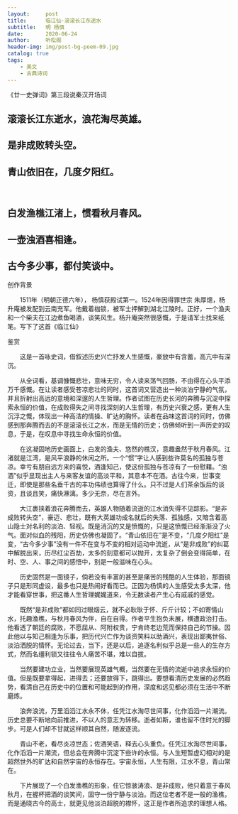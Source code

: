 ```yaml
---
layout:     post
title:      临江仙·滚滚长江东逝水
subtitle:   明 杨慎
date:       2020-06-24
author:     听松阁
header-img: img/post-bg-poem-09.jpg
catalog: true
tags:
    - 美文
    - 古典诗词
---
```


《廿一史弹词》第三段说秦汉开场词

## 滚滚长江东逝水，浪花淘尽英雄。
## 是非成败转头空。
## 青山依旧在，几度夕阳红。
&nbsp;
## 白发渔樵江渚上，惯看秋月春风。
## 一壶浊酒喜相逢。
## 古今多少事，都付笑谈中。



创作背景

　　1511年（明朝正德六年）， 杨慎获殿试第一。1524年因得罪世宗 朱厚熜，杨升庵被发配到云南充军。他戴着枷锁，被军士押解到湖北江陵时。正好，一个渔夫和一个柴夫在江边煮鱼喝酒，谈笑风生。杨升庵突然很感慨，于是请军士找来纸笔。写下了这首《临江仙》 





鉴赏

　　这是一首咏史词，借叙述历史兴亡抒发人生感慨，豪放中有含蓄，高亢中有深沉。

　　从全词看，基调慷慨悲壮，意味无穷，令人读来荡气回肠，不由得在心头平添万千感慨。在让读者感受苍凉悲壮的同时，这首词又营造出一种淡泊宁静的气氛，并且折射出高远的意境和深邃的人生哲理。作者试图在历史长河的奔腾与沉淀中探索永恒的价值，在成败得失之间寻找深刻的人生哲理，有历史兴衰之感，更有人生沉浮之慨，体现出一种高洁的情操、旷达的胸怀。读者在品味这首词的同时，仿佛感到那奔腾而去的不是滚滚长江之水，而是无情的历史；仿佛倾听到一声历史的叹息，于是，在叹息中寻找生命永恒的价值。

　　在这凝固地历史画面上，白发的渔夫、悠然的樵汉，意趣盎然于秋月春风。江渚就是江湾，是风平浪静的休闲之所。一个“惯”字让人感到些许莫名的孤独与苍凉。幸亏有朋自远方来的喜悦，酒逢知己，使这份孤独与苍凉有了一份慰藉。“浊酒”似乎显现出主人与来客友谊的高淡平和，其意本不在酒。古往今来，世事变迁，即使是那些名垂千古的丰功伟绩也算得了什么。只不过是人们茶余饭后的谈资，且谈且笑，痛快淋漓。多少无奈，尽在言外。

　　大江裹挟着浪花奔腾而去，英雄人物随着流逝的江水消失得不见踪影。“是非成败转头空”，豪迈、悲壮，既有大英雄功成名就后的失落、孤独感，又暗含着高山隐士对名利的淡泊、轻视。既是消沉的又是愤慨的，只是这愤慨已经渐渐没了火气。面对似血的残阳，历史仿佛也凝固了。“青山依旧在”是不变，“几度夕阳红”是变，“古今多少事”没有一件不在变与不变的相对运动中流逝，从“是非成败”的纠葛中解脱出来，历尽红尘百劫，太多的刻意都可以抛开，太复杂了倒会变得简单，在时、空、人、事之间的感悟中，别是一般滋味在心头。

　　历史固然是一面镜子，倘若没有丰富的甚至是痛苦的残酷的人生体验，那面镜子只是形同虚设，最多也只是热闹好看而已。正因为杨慎的人生感受太多太深，他才能看穿世事，把这番人生哲理娓娓道来，令无数读者产生心有戚戚的感觉。

　　既然“是非成败”都如同过眼烟云，就不必耿耿于怀、斤斤计较；不如寄情山水，托趣渔樵，与秋月春风为伴，自在自得。作者平生抱负未展，横遭政治打击。他看透了朝廷的腐败，不愿屈从、阿附权贵，宁肯终老边荒而保持自己的节操。因此他以与知己相逢为乐事，把历代兴亡作为谈资笑料以助酒兴，表现出鄙夷世俗、淡泊洒脱的情怀。无论过去，当下，还是以后，追逐名利似乎总是一些人的生存方式，然而名缰利锁又往往令人痛苦不堪，难以自拔。

　　当然要建功立业，当然要展现英雄气概，当然要在无情的流逝中追求永恒的价值。但是既要拿得起，进得去；还要放得下，跳得出。要想看清历史发展的必然趋势，看清自己在历史中的位置和可能起到的作用，深度和远见都必须在生活中不断磨炼。

　　浪奔浪流，万里滔滔江水永不休，任凭江水淘尽世间事，化作滔滔一片潮流。历史总要不断地向前推进，不以人的意志为转移。逝者如斯，谁也留不住时光的脚步。可是人们却不甘就这样顺其自然，随波逐流。

　　青山不老，看尽炎凉世态；佐酒笑语，释去心头重负。任凭江水淘尽世间事，化作滔滔一片潮流，但总会在奔腾中沉淀下些许的永恒。与人生短暂虚幻相对的是超然世外的旷达和自然宇宙的永恒存在。宇宙永恒，人生有限，江水不息，青山常在。

　　下片展现了一个白发渔樵的形象，任它惊骇涛浪、是非成败，他只着意于春风秋月，在握杯把酒的谈笑间，固守一份宁静与淡泊。而这位老者不是一般的渔樵，而是通晓古今的高士，就更见他淡泊超脱的襟怀，这正是作者所追求的理想人格。

